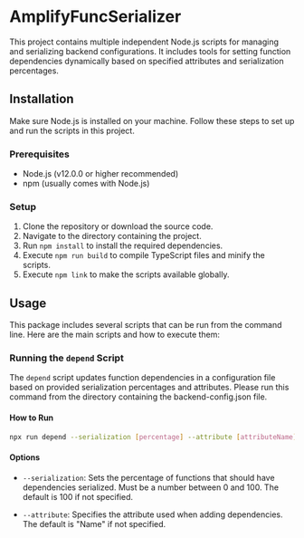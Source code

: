# AmplifyFuncSerializer

This project contains multiple independent Node.js scripts for managing and serializing backend configurations. It includes tools for setting function dependencies dynamically based on specified attributes and serialization percentages.

## Installation

Make sure Node.js is installed on your machine. Follow these steps to set up and run the scripts in this project.

### Prerequisites

- Node.js (v12.0.0 or higher recommended)
- npm (usually comes with Node.js)

### Setup

1. Clone the repository or download the source code.
2. Navigate to the directory containing the project.
3. Run `npm install` to install the required dependencies.
4. Execute `npm run build` to compile TypeScript files and minify the scripts.
5. Execute `npm link` to make the scripts available globally.

## Usage

This package includes several scripts that can be run from the command line. Here are the main scripts and how to execute them:

### Running the `depend` Script

The `depend` script updates function dependencies in a configuration file based on provided serialization percentages and attributes. Please run this command from the directory containing the backend-config.json file.

#### How to Run

```bash
npx run depend --serialization [percentage] --attribute [attributeName]
```

#### Options

- `--serialization`: Sets the percentage of functions that should have dependencies serialized. Must be a number between 0 and 100. The default is 100 if not specified.

- `--attribute`: Specifies the attribute used when adding dependencies. The default is "Name" if not specified.